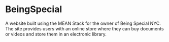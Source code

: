 # BeingSpecial
A website built using the MEAN Stack for the owner of Being Special NYC.  The site provides users with an online store where they can buy documents or videos and store them in an electronic library.
